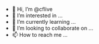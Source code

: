 - 👋 Hi, I’m @cflive
- 👀 I’m interested in ...
- 🌱 I’m currently learning ...
- 💞️ I’m looking to collaborate on ...
- 📫 How to reach me ...

<!---
cflive/cflive is a ✨ special ✨ repository because its `README.md` (this file) appears on your GitHub profile.
You can click the Preview link to take a look at your changes.
--->

